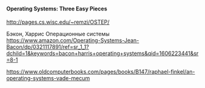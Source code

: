 #### Operating Systems: Three Easy Pieces
http://pages.cs.wisc.edu/~remzi/OSTEP/

Бэкон, Харрис
Операционные системы
https://www.amazon.com/Operating-Systems-Jean-Bacon/dp/0321117891/ref=sr_1_1?dchild=1&keywords=bacon+harris+operating+systems&qid=1606223441&sr=8-1


https://www.oldcomputerbooks.com/pages/books/B147/raphael-finkel/an-operating-systems-vade-mecum
